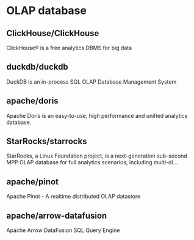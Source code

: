 

# OLAP database



## ClickHouse/ClickHouse
ClickHouse® is a free analytics DBMS for big data
 
## duckdb/duckdb
DuckDB is an in-process SQL OLAP Database Management System
 

## apache/doris
Apache Doris is an easy-to-use, high performance and unified analytics database.


## StarRocks/starrocks
StarRocks, a Linux Foundation project, is a next-generation sub-second MPP OLAP database for full analytics scenarios, including multi-di…
 

## apache/pinot
Apache Pinot - A realtime distributed OLAP datastore


## apache/arrow-datafusion
Apache Arrow DataFusion SQL Query Engine




